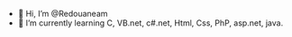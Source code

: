 - 👋 Hi, I’m @Redouaneam
- 🌱 I’m currently learning C, VB.net, c#.net, Html, Css, PhP, asp.net, java.

<!---
Redouaneam/Redouaneam is a ✨ special ✨ repository because its `README.md` (this file) appears on your GitHub profile.
You can click the Preview link to take a look at your changes.
--->
